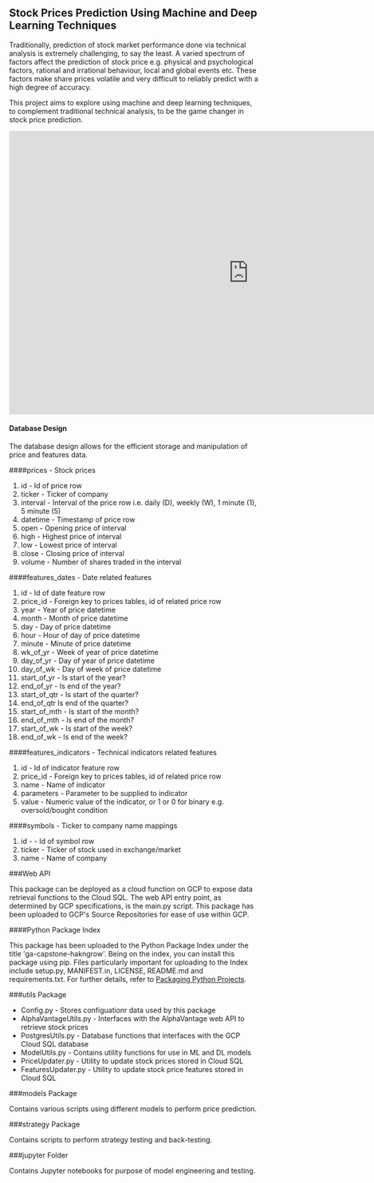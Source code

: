 ## Stock Prices Prediction Using Machine and Deep Learning Techniques

Traditionally, prediction of stock market performance done via technical analysis is extremely 
challenging, to say the least.  A varied spectrum of factors affect the prediction of stock price e.g. 
physical and psychological factors, rational and irrational behaviour, local and global events etc. 
These factors make share prices volatile and very difficult to reliably predict with a high degree of 
accuracy. 

This project aims to explore using machine and deep learning techniques, to complement traditional 
technical analysis, to be the game changer in stock price prediction.

<iframe src="https://docs.google.com/presentation/d/e/2PACX-1vSfH12Ky4XeihdhuOhTtYnTMFmOYcZ884lcXwWASPIuOavc642MMD_ZwzoEK6ivYyT0FRWci3vQrHD9/embed?start=true&loop=false&delayms=3000" frameborder="0" width="960" height="569" allowfullscreen="false" mozallowfullscreen="true" webkitallowfullscreen="true"></iframe>

#### Database Design

The database design allows for the efficient storage and manipulation of price and features data.

####prices - Stock prices
1. id - Id of price row 
2. ticker - Ticker of company
3. interval - Interval of the price row i.e. daily (D), weekly (W), 1 minute (1), 5 minute (5)
4. datetime - Timestamp of price row
5. open - Opening price of interval
6. high - Highest price of interval
7. low - Lowest price of interval
8. close - Closing price of interval
9. volume - Number of shares traded in the interval

####features_dates - Date related features
1. id - Id of date feature row 
2. price_id - Foreign key to prices tables, id of related price row
3. year - Year of price datetime
4. month - Month of price datetime
5. day - Day of price datetime
6. hour - Hour of day of price datetime
7. minute - Minute of price datetime
8. wk_of_yr - Week of year of price datetime
9. day_of_yr - Day of year of price datetime
10. day_of_wk - Day of week of price datetime 
11. start_of_yr - Is start of the year?
12. end_of_yr - Is end of the year?
13. start_of_qtr - Is start of the quarter?
14. end_of_qtr Is end of the quarter?
15. start_of_mth - Is start of the month?
16. end_of_mth - Is end of the month?
17. start_of_wk - Is start of the week?
18. end_of_wk - Is end of the week?

####features_indicators - Technical indicators related features
1. id - Id of indicator feature row
2. price_id - Foreign key to prices tables, id of related price row
3. name - Name of indicator
4. parameters - Parameter to be supplied to indicator
5. value - Numeric value of the indicator, or 1 or 0 for binary e.g. oversold/bought condition

####symbols - Ticker to company name mappings
1. id - - Id of symbol row
2. ticker - Ticker of stock used in exchange/market
3. name - Name of company

###Web API

This package can be deployed as a cloud function on GCP to expose data retrieval functions to the 
Cloud SQL.  The web API entry point, as determined by GCP specifications, is the main.py script. 
This package has been uploaded to GCP's Source Repositories for ease of use within GCP.


####Python Package Index

This package has been uploaded to the Python Package Index under the title 'ga-capstone-hakngrow'.
Being on the index, you can install this package using pip. Files particularly important for uploading 
to the Index include setup.py, MANIFEST.in, LICENSE, README.md and requirements.txt. For further
details, refer to [Packaging Python Projects](https://packaging.python.org/tutorials/packaging-projects/).

###utils Package

- Config.py - Stores configuationr data used by this package
- AlphaVantageUtils.py - Interfaces with the AlphaVantage web API to retrieve stock prices 
- PostgresUtils.py - Database functions that interfaces with the GCP Cloud SQL database
- ModelUtils.py - Contains utility functions for use in ML and DL models
- PriceUpdater.py - Utility to update stock prices stored in Cloud SQL
- FeaturesUpdater.py - Utility to update stock price features stored in Cloud SQL  
 
###models Package

Contains various scripts using different models to perform price prediction.

###strategy Package

Contains scripts to perform strategy testing and back-testing.

###jupyter Folder

Contains Jupyter notebooks for purpose of model engineering and testing.
